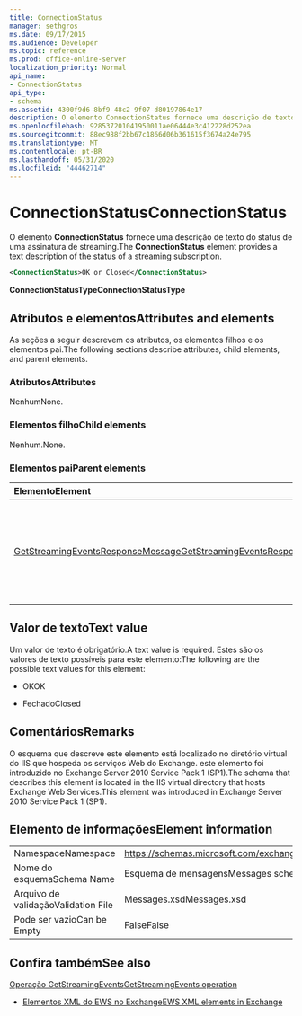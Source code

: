 ```yaml
---
title: ConnectionStatus
manager: sethgros
ms.date: 09/17/2015
ms.audience: Developer
ms.topic: reference
ms.prod: office-online-server
localization_priority: Normal
api_name:
- ConnectionStatus
api_type:
- schema
ms.assetid: 4300f9d6-8bf9-48c2-9f07-d80197864e17
description: O elemento ConnectionStatus fornece uma descrição de texto do status de uma assinatura de streaming.
ms.openlocfilehash: 928537201041950011ae06444e3c412228d252ea
ms.sourcegitcommit: 88ec988f2bb67c1866d06b361615f3674a24e795
ms.translationtype: MT
ms.contentlocale: pt-BR
ms.lasthandoff: 05/31/2020
ms.locfileid: "44462714"
---
```

# <a name="connectionstatus"></a><span data-ttu-id="e72a2-103">ConnectionStatus</span><span class="sxs-lookup"><span data-stu-id="e72a2-103">ConnectionStatus</span></span>

<span data-ttu-id="e72a2-104">O elemento **ConnectionStatus** fornece uma descrição de texto do status de uma assinatura de streaming.</span><span class="sxs-lookup"><span data-stu-id="e72a2-104">The **ConnectionStatus** element provides a text description of the status of a streaming subscription.</span></span> 
  
```xml
<ConnectionStatus>OK or Closed</ConnectionStatus>
```

 <span data-ttu-id="e72a2-105">**ConnectionStatusType**</span><span class="sxs-lookup"><span data-stu-id="e72a2-105">**ConnectionStatusType**</span></span>
## <a name="attributes-and-elements"></a><span data-ttu-id="e72a2-106">Atributos e elementos</span><span class="sxs-lookup"><span data-stu-id="e72a2-106">Attributes and elements</span></span>

<span data-ttu-id="e72a2-107">As seções a seguir descrevem os atributos, os elementos filhos e os elementos pai.</span><span class="sxs-lookup"><span data-stu-id="e72a2-107">The following sections describe attributes, child elements, and parent elements.</span></span>
  
### <a name="attributes"></a><span data-ttu-id="e72a2-108">Atributos</span><span class="sxs-lookup"><span data-stu-id="e72a2-108">Attributes</span></span>

<span data-ttu-id="e72a2-109">Nenhum</span><span class="sxs-lookup"><span data-stu-id="e72a2-109">None.</span></span>
  
### <a name="child-elements"></a><span data-ttu-id="e72a2-110">Elementos filho</span><span class="sxs-lookup"><span data-stu-id="e72a2-110">Child elements</span></span>

<span data-ttu-id="e72a2-111">Nenhum.</span><span class="sxs-lookup"><span data-stu-id="e72a2-111">None.</span></span>
  
### <a name="parent-elements"></a><span data-ttu-id="e72a2-112">Elementos pai</span><span class="sxs-lookup"><span data-stu-id="e72a2-112">Parent elements</span></span>

|<span data-ttu-id="e72a2-113">**Elemento**</span><span class="sxs-lookup"><span data-stu-id="e72a2-113">**Element**</span></span>|<span data-ttu-id="e72a2-114">**Descrição**</span><span class="sxs-lookup"><span data-stu-id="e72a2-114">**Description**</span></span>|
|:-----|:-----|
|[<span data-ttu-id="e72a2-115">GetStreamingEventsResponseMessage</span><span class="sxs-lookup"><span data-stu-id="e72a2-115">GetStreamingEventsResponseMessage</span></span>](getstreamingeventsresponsemessage.md) <br/> |<span data-ttu-id="e72a2-116">Contém o status e o resultado de uma única solicitação de [operação GetStreamingEvents](getstreamingevents-operation.md) .</span><span class="sxs-lookup"><span data-stu-id="e72a2-116">Contains the status and result of a single [GetStreamingEvents operation](getstreamingevents-operation.md) request.</span></span>  <br/> |
   
## <a name="text-value"></a><span data-ttu-id="e72a2-117">Valor de texto</span><span class="sxs-lookup"><span data-stu-id="e72a2-117">Text value</span></span>

<span data-ttu-id="e72a2-118">Um valor de texto é obrigatório.</span><span class="sxs-lookup"><span data-stu-id="e72a2-118">A text value is required.</span></span> <span data-ttu-id="e72a2-119">Estes são os valores de texto possíveis para este elemento:</span><span class="sxs-lookup"><span data-stu-id="e72a2-119">The following are the possible text values for this element:</span></span>
  
- <span data-ttu-id="e72a2-120">OK</span><span class="sxs-lookup"><span data-stu-id="e72a2-120">OK</span></span>
    
- <span data-ttu-id="e72a2-121">Fechado</span><span class="sxs-lookup"><span data-stu-id="e72a2-121">Closed</span></span>
    
## <a name="remarks"></a><span data-ttu-id="e72a2-122">Comentários</span><span class="sxs-lookup"><span data-stu-id="e72a2-122">Remarks</span></span>

<span data-ttu-id="e72a2-123">O esquema que descreve este elemento está localizado no diretório virtual do IIS que hospeda os serviços Web do Exchange. este elemento foi introduzido no Exchange Server 2010 Service Pack 1 (SP1).</span><span class="sxs-lookup"><span data-stu-id="e72a2-123">The schema that describes this element is located in the IIS virtual directory that hosts Exchange Web Services.This element was introduced in Exchange Server 2010 Service Pack 1 (SP1).</span></span>
  
## <a name="element-information"></a><span data-ttu-id="e72a2-124">Elemento de informações</span><span class="sxs-lookup"><span data-stu-id="e72a2-124">Element information</span></span>

|||
|:-----|:-----|
|<span data-ttu-id="e72a2-125">Namespace</span><span class="sxs-lookup"><span data-stu-id="e72a2-125">Namespace</span></span>  <br/> |https://schemas.microsoft.com/exchange/services/2006/messages  <br/> |
|<span data-ttu-id="e72a2-126">Nome do esquema</span><span class="sxs-lookup"><span data-stu-id="e72a2-126">Schema Name</span></span>  <br/> |<span data-ttu-id="e72a2-127">Esquema de mensagens</span><span class="sxs-lookup"><span data-stu-id="e72a2-127">Messages schema</span></span>  <br/> |
|<span data-ttu-id="e72a2-128">Arquivo de validação</span><span class="sxs-lookup"><span data-stu-id="e72a2-128">Validation File</span></span>  <br/> |<span data-ttu-id="e72a2-129">Messages.xsd</span><span class="sxs-lookup"><span data-stu-id="e72a2-129">Messages.xsd</span></span>  <br/> |
|<span data-ttu-id="e72a2-130">Pode ser vazio</span><span class="sxs-lookup"><span data-stu-id="e72a2-130">Can be Empty</span></span>  <br/> |<span data-ttu-id="e72a2-131">False</span><span class="sxs-lookup"><span data-stu-id="e72a2-131">False</span></span>  <br/> |
   
## <a name="see-also"></a><span data-ttu-id="e72a2-132">Confira também</span><span class="sxs-lookup"><span data-stu-id="e72a2-132">See also</span></span>



[<span data-ttu-id="e72a2-133">Operação GetStreamingEvents</span><span class="sxs-lookup"><span data-stu-id="e72a2-133">GetStreamingEvents operation</span></span>](getstreamingevents-operation.md)


- [<span data-ttu-id="e72a2-134">Elementos XML do EWS no Exchange</span><span class="sxs-lookup"><span data-stu-id="e72a2-134">EWS XML elements in Exchange</span></span>](ews-xml-elements-in-exchange.md)

